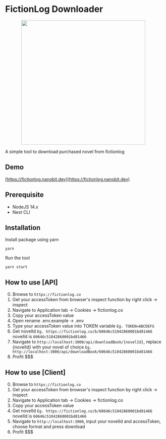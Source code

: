 # FictionLog Downloader

<p align="center">
  <img height="400" src="https://i.imgur.com/Y5I4uvE.png">
</p>

A simple tool to download purchased novel from fictionlog

## Demo
[https://fictionlog.nanobit.dev](https://fictionlog.nanobit.dev)

## Prerequisite
- NodeJS 14.x
- Nest CLI

## Installation
Install package using yarn

`yarn`

Run the tool

`yarn start`

## How to use [API]
0. Browse to `https://fictionlog.co`
1. Get your accessToken from browser's inspect function by right click -> inspect
2. Navigate to Application tab -> Cookies -> fictionlog.co
3. Copy your accessToken value
4. Open rename .env.example -> .env
5. Type your accessToken value into TOKEN variable `Eg. TOKEN=ABCDEFG`
6. Get novelId `Eg. https://fictionlog.co/b/60646c51042860001bd81466` novelId is `60646c51042860001bd81466`
7. Navigate to `http://localhost:3000/api/downloadBook/{novelId}`, replace {novelId} with your novel of choice `Eg. http://localhost:3000/api/downloadBook/60646c51042860001bd81466`
8. Profit $$$

## How to use [Client]
0. Browse to `https://fictionlog.co`
1. Get your accessToken from browser's inspect function by right click -> inspect
2. Navigate to Application tab -> Cookies -> fictionlog.co
3. Copy your accessToken value
4. Get novelId `Eg. https://fictionlog.co/b/60646c51042860001bd81466` novelId is `60646c51042860001bd81466`
5. Navigate to `http://localhost:3000`, input your novelId and accessToken, choose format and press download
6. Profit $$$
